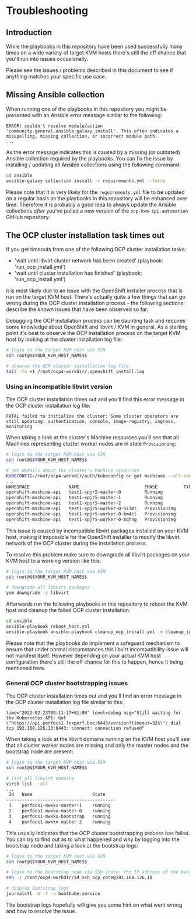 # Troubleshooting

## Introduction

While the playbooks in this repository have been used successfully many times on a wide variety of target KVM hosts there's still the off chance that you'll run into issues occasionally.

Please see the issues / problems described in this document to see if anything matches your specific use case.

## Missing Ansible collection

When running one of the playbooks in this repository you might be presented with an Ansible error message similar to the following:

```text
ERROR! couldn't resolve module/action 'community.general.ansible_galaxy_install'. This often indicates a misspelling, missing collection, or incorrect module path.
...
```

As the error message indicates this is caused by a missing (or outdated) Ansible collection required by the playbooks. You can fix the issue by installing / updating all Ansible collections using the following command:

```bash
cd ansible
ansible-galaxy collection install -r requirements.yml --force
```

Please note that it is very likely for the `requirements.yml` file to be updated on a regular basis as the playbooks in this repository will be enhanced over time. Therefore it is probably a good idea to always update the Ansible collections *after* you've pulled a new version of the `ocp-kvm-ipi-automation` GitHub repository.

## The OCP cluster installation task times out

If you get timeouts from one of the following OCP cluster installation tasks:

- 'wait until libvirt cluster network has been created' (playbook: 'run_ocp_install.yml')
- 'wait until cluster installation has finished' (playbook: 'run_ocp_install.yml')

it is most likely due to an issue with the OpenShift installer process that is run on the target KVM host. There's actually quite a few things that can go wrong during the OCP cluster installation process - the following sections describe the *known* issues that have been observed so far.

Debugging the OCP installation process can be daunting task and requires some knowledge about OpenShift and libvirt / KVM in general. As a starting point it's best to observe the OCP installation process on the target KVM host by looking at the cluster installation log file:

```bash
# login to the target KVM host via SSH
ssh root@$$YOUR_KVM_HOST_NAME$$

# observe the OCP cluster installation log file
tail -fn +1 /root/ocp4-workdir/.openshift_install.log
```

### Using an incompatible libvirt version

The OCP cluster installation times out and you'll find this error message in the OCP cluster installation log file:

```text
FATAL failed to initialize the cluster: Some cluster operators are still updating: authentication, console, image-registry, ingress, monitoring
```

When taking a look at the cluster's Machine resources you'll see that all Machines representing cluster worker nodes are in state `Provisioning`:

```bash
# login to the target KVM host via SSH
ssh root@$$YOUR_KVM_HOST_NAME$$

# get details about the cluster's Machine resources
KUBECONFIG=/root/ocp4-workdir/auth/kubeconfig oc get machines --all-namespaces
...
NAMESPACE               NAME                         PHASE          TYPE   REGION   ZONE   AGE
openshift-machine-api   test1-xpjr5-master-0         Running                               49m
openshift-machine-api   test1-xpjr5-master-1         Running                               49m
openshift-machine-api   test1-xpjr5-master-2         Running                               49m
openshift-machine-api   test1-xpjr5-worker-0-5z7mt   Provisioning                          46m
openshift-machine-api   test1-xpjr5-worker-0-bm4cl   Provisioning                          46m
openshift-machine-api   test1-xpjr5-worker-0-bqhng   Provisioning                          46m
```

This issue is caused by incompatible libvirt packages installed on your KVM host, making it impossible for the OpenShift installer to modify the libvirt network of the OCP cluster during the installation process.

To resolve this problem make sure to downgrade all libvirt packages on your KVM host to a working version like this:

```bash
# login to the target KVM host via SSH
ssh root@$$YOUR_KVM_HOST_NAME$$

# downgrade all libvirt packages
yum downgrade -y libvirt
```

Afterwards run the following playbooks in this repository to reboot the KVM host and cleanup the failed OCP cluster installation:

```bash
cd ansible
ansible-playbook reboot_host.yml
ansible-playbook ansible-playbook cleanup_ocp_install.yml -e cleanup_ignore_errors=true
```

Please note that the playbooks do implement a safeguard mechanism to ensure that under normal circumstances this libvirt incompatibility issue will not manifest itself. However depending on your actual KVM host configuration there's still the off chance for this to happen, hence it being mentioned here.

### General OCP cluster bootstrapping issues

The OCP cluster installation times out and you'll find an error message in the OCP cluster installation log file similar to this:

```text
time="2022-02-23T09:11:17+01:00" level=debug msg="Still waiting for the Kubernetes API: Get \"https://api.perfocs1.lnxperf.boe:6443/version?timeout=32s\": dial tcp 192.168.126.13:6443: connect: connection refused"
```

When taking a look at the libvirt domains running on the KVM host you'll see that all cluster worker nodes are missing and only the master nodes and the bootstrap node are present:

```bash
# login to the target KVM host via SSH
ssh root@$$YOUR_KVM_HOST_NAME$$

# list all libvirt domains
virsh list --all
...
 Id   Name                       State
------------------------------------------
 1    perfocs1-mwxkx-master-1    running
 2    perfocs1-mwxkx-master-0    running
 3    perfocs1-mwxkx-bootstrap   running
 4    perfocs1-mwxkx-master-2    running
```

This usually indicates that the OCP cluster bootstrapping process has failed. You can try to find out as to what happened and why by logging into the bootstrap node and taking a look at the bootstrap logs:

```bash
# login to the target KVM host via SSH
ssh root@$$YOUR_KVM_HOST_NAME$$

# login to the bootstrap node via SSH (note: the IP address of the bootstrap node is always 192.168.126.10)
ssh -i /root/ocp4-workdir/id_ssh_ocp core@192.168.126.10

# display bootstrap logs
journalctl -b -f -u bootkube.service
```

The bootstrap logs hopefully will give you some hint on what went wrong and how to resolve the issue.

